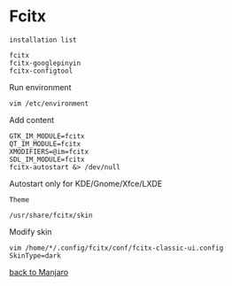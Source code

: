 # Fcitx
`installation list`

    fcitx
    fcitx-googlepinyin
    fcitx-configtool
Run environment

    vim /etc/environment
Add content

    GTK_IM_MODULE=fcitx
    QT_IM_MODULE=fcitx
    XMODIFIERS=@im=fcitx
    SDL_IM_MODULE=fcitx
    fcitx-autostart &> /dev/null
Autostart only for KDE/Gnome/Xfce/LXDE

`Theme`

    /usr/share/fcitx/skin
Modify skin

    vim /home/*/.config/fcitx/conf/fcitx-classic-ui.config
    SkinType=dark

[back to Manjaro](https://github.com/pro1tocol/Linux-Novice-Function-1.0.2/tree/main/Manjaro)
